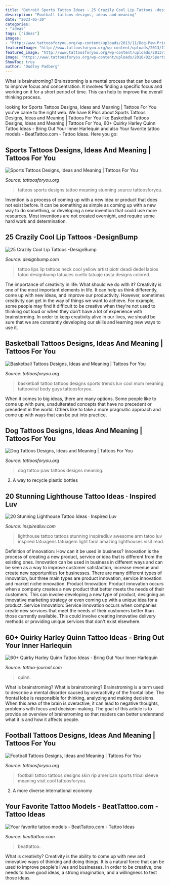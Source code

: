 ```yaml
---
title: "Detroit Sports Tattoo Ideas ~ 25 Crazily Cool Lip Tattoos -designbump"
description: "Football tattoos designs, ideas and meaning"
date: "2023-05-30"
categories:
- "ideas"
tags: ["ideas"]
images:
- "http://www.tattoosforyou.org/wp-content/uploads/2013/11/Dog-Paw-Print-Tattoo.jpg"
featuredImage: "http://www.tattoosforyou.org/wp-content/uploads/2013/11/Dog-Paw-Print-Tattoo.jpg"
featured_image: "http://www.tattoosforyou.org/wp-content/uploads/2013/11/Dog-Paw-Print-Tattoo.jpg"
image: "https://www.tattoosforyou.org/wp-content/uploads/2016/02/Sports-Tattoos.jpg"
ShowToc: true
author: "Dudley Padberg"
---
```



What is brainstroming?
Brainstroming is a mental process that can be used to improve focus and concentration. It involves finding a specific focus and working on it for a short period of time. This can help to improve the overall thinking process.

	

		
looking for Sports Tattoos Designs, Ideas and Meaning | Tattoos For You you've came to the right web. We have 8 Pics about Sports Tattoos Designs, Ideas and Meaning | Tattoos For You like Basketball Tattoos Designs, Ideas and Meaning | Tattoos For You, 60+ Quirky Harley Quinn Tattoo Ideas - Bring Out Your Inner Harlequin and also Your favorite tattoo models - BeatTattoo.com - Tattoo Ideas. Here you go:
		
    
## Sports Tattoos Designs, Ideas And Meaning | Tattoos For You

<img loading=lazy src="https://www.tattoosforyou.org/wp-content/uploads/2016/02/Sports-Tattoos.jpg" onerror="this.onerror=null;this.src='https://tse1.mm.bing.net/th?id=OIP.p4jq2LxM20j9aPh-GZUcPgHaGu&amp;pid=15.1';" alt="Sports Tattoos Designs, Ideas and Meaning | Tattoos For You">

_Source: tattoosforyou.org_

>tattoos sports designs tattoo meaning stunning source tattoosforyou. 

	

Invention is a process of coming up with a new idea or product that does not exist before. It can be something as simple as coming up with a new way to do something, or developing a new invention that could use more resources. Most inventions are not created overnight, and require some hard work and determination.

    
## 25 Crazily Cool Lip Tattoos -DesignBump

<img loading=lazy src="https://designbump.com/wp-content/uploads/2015/12/25-Lip-Tattoos-inspiration-33.jpg" onerror="this.onerror=null;this.src='https://tse3.mm.bing.net/th?id=OIP.fM_nHpOtxypQGZKRO4jVVQHaJ6&amp;pid=15.1';" alt="25 Crazily Cool Lip Tattoos -DesignBump">

_Source: designbump.com_

>tattoo lips lip tattoos neck cool yellow artist piotr deadi dedel labios tatoo designbump tatuajes cuello tatuaje rasta designs colored. 

	

The importance of creativity in life: What should we do with it?
Creativity is one of the most important elements in life. It can help us think differently, come up with new ideas, and improve our productivity. However, sometimes creativity can get in the way of things we want to achieve. For example, some people may find it difficult to be creative when they're not used to thinking out loud or when they don't have a lot of experience with brainstorming. In order to keep creativity alive in our lives, we should be sure that we are constantly developing our skills and learning new ways to use it.

    
## Basketball Tattoos Designs, Ideas And Meaning | Tattoos For You

<img loading=lazy src="https://www.tattoosforyou.org/wp-content/uploads/2016/05/Basketball-Tattoo-Ideas.jpg" onerror="this.onerror=null;this.src='https://tse2.mm.bing.net/th?id=OIP.LFCnoD6ntbdS9qLVYdRtHQHaHa&amp;pid=15.1';" alt="Basketball Tattoos Designs, Ideas and Meaning | Tattoos For You">

_Source: tattoosforyou.org_

>basketball tattoo tattoos designs sports trends luv cool mom meaning tattooviral body guys tattoosforyou. 

	

When it comes to big ideas, there are many options. Some people like to come up with pure, unadulterated concepts that have no precedent or precedent in the world. Others like to take a more pragmatic approach and come up with ways that can be put into practice. 

    
## Dog Tattoos Designs, Ideas And Meaning | Tattoos For You

<img loading=lazy src="http://www.tattoosforyou.org/wp-content/uploads/2013/11/Dog-Paw-Print-Tattoo.jpg" onerror="this.onerror=null;this.src='https://tse4.mm.bing.net/th?id=OIP.2610c2wVfGnNT8ysWhuCogHaJ4&amp;pid=15.1';" alt="Dog Tattoos Designs, Ideas and Meaning | Tattoos For You">

_Source: tattoosforyou.org_

>dog tattoo paw tattoos designs meaning. 

	

2. A way to recycle plastic bottles 

    
## 20 Stunning Lighthouse Tattoo Ideas · Inspired Luv

<img loading=lazy src="http://www.inspiredluv.com/wp-content/uploads/2016/12/amazing-Lighthouse-Tattoos-and-Meanings.jpg" onerror="this.onerror=null;this.src='https://tse2.mm.bing.net/th?id=OIP.LzXeSpD1MUvQvD33WNi1VAHaMN&amp;pid=15.1';" alt="20 Stunning Lighthouse Tattoo Ideas · Inspired Luv">

_Source: inspiredluv.com_

>lighthouse tattoo tattoos stunning inspiredluv awesome arm tatoo luv inspired tatuagens tatuagem light farol amazing lighthouses visit read. 

	

Definition of innovation: How can it be used in business?
Innovation is the process of creating a new product, service or idea that is different from the existing ones. Innovation can be used in business in different ways and can be seen as a way to improve customer satisfaction, increase revenue and create new opportunities for businesses. There are many different types of innovation, but three main types are product innovation, service innovation and market niche innovation. Product Innovation: Product innovation occurs when a company creates a new product that better meets the needs of their customers. This can involve developing a new type of product, designing an innovative marketing strategy or even coming up with a unique idea for a product. Service Innovation: Service innovation occurs when companies create new services that meet the needs of their customers better than those currently available. This could involve creating innovative delivery methods or providing unique services that don't exist elsewhere.

    
## 60+ Quirky Harley Quinn Tattoo Ideas - Bring Out Your Inner Harlequin

<img loading=lazy src="https://tattoo-journal.com/wp-content/uploads/2016/09/harley-quinn-tattoo28-650x650.jpg" onerror="this.onerror=null;this.src='https://tse2.mm.bing.net/th?id=OIP.Vq_MJ29L06ZPih_833pecgHaHa&amp;pid=15.1';" alt="60+ Quirky Harley Quinn Tattoo Ideas - Bring Out Your Inner Harlequin">

_Source: tattoo-journal.com_

>quinn. 

	

What is brainstroming?
What is brainstroming? Brainstroming is a term used to describe a mental disorder caused by overactivity of the frontal lobe. The frontal lobe is responsible for thinking, analyzing and making decisions. When this area of the brain is overactive, it can lead to negative thoughts, problems with focus and decision-making. The goal of this article is to provide an overview of brainstroming so that readers can better understand what it is and how it affects people.

    
## Football Tattoos Designs, Ideas And Meaning | Tattoos For You

<img loading=lazy src="https://www.tattoosforyou.org/wp-content/uploads/2016/03/Football-Tattoos.jpg" onerror="this.onerror=null;this.src='https://tse4.mm.bing.net/th?id=OIP.uCg5bcpP9H_Ahrs_mvhSjgAAAA&amp;pid=15.1';" alt="Football Tattoos Designs, Ideas and Meaning | Tattoos For You">

_Source: tattoosforyou.org_

>football tattoo tattoos designs skin rip american sports tribal sleeve meaning visit cool tattoosforyou. 

	

2. A more diverse international economy 

    
## Your Favorite Tattoo Models - BeatTattoo.com - Tattoo Ideas

<img loading=lazy src="http://beattattoo.com/wp-content/uploads/2019/11/181.jpg" onerror="this.onerror=null;this.src='https://tse1.mm.bing.net/th?id=OIP.t5vJl6Vr9jswF2dCnQFaWQHaLi&amp;pid=15.1';" alt="Your favorite tattoo models - BeatTattoo.com - Tattoo Ideas">

_Source: beattattoo.com_

>beattattoo. 

	

What is creativity?
Creativity is the ability to come up with new and innovative ways of thinking and doing things. It is a natural force that can be used to improve people's lives and businesses. In order to be creative, one needs to have good ideas, a strong imagination, and a willingness to test those ideas.

